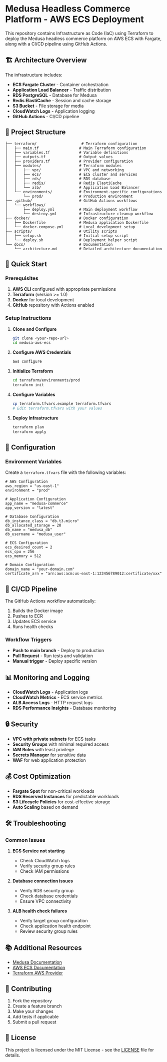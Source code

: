 # Medusa Headless Commerce Platform - AWS ECS Deployment

This repository contains Infrastructure as Code (IaC) using Terraform to deploy the Medusa headless commerce platform on AWS ECS with Fargate, along with a CI/CD pipeline using GitHub Actions.

## 🏗️ Architecture Overview

The infrastructure includes:
- **ECS Fargate Cluster** - Container orchestration
- **Application Load Balancer** - Traffic distribution
- **RDS PostgreSQL** - Database for Medusa
- **Redis ElastiCache** - Session and cache storage
- **S3 Bucket** - File storage for media
- **CloudWatch Logs** - Application logging
- **GitHub Actions** - CI/CD pipeline

## 📁 Project Structure

```
├── terraform/                    # Terraform configuration
│   ├── main.tf                  # Main Terraform configuration
│   ├── variables.tf             # Variable definitions
│   ├── outputs.tf               # Output values
│   ├── providers.tf             # Provider configuration
│   ├── modules/                 # Terraform modules
│   │   ├── vpc/                 # VPC and networking
│   │   ├── ecs/                 # ECS cluster and services
│   │   ├── rds/                 # RDS database
│   │   ├── redis/               # Redis ElastiCache
│   │   └── alb/                 # Application Load Balancer
│   └── environments/            # Environment-specific configurations
│       └── prod/                # Production environment
├── .github/                     # GitHub Actions workflows
│   └── workflows/
│       ├── deploy.yml           # Main deployment workflow
│       └── destroy.yml          # Infrastructure cleanup workflow
├── docker/                      # Docker configuration
│   ├── Dockerfile               # Medusa application Dockerfile
│   └── docker-compose.yml       # Local development setup
├── scripts/                     # Utility scripts
│   ├── setup.sh                 # Initial setup script
│   └── deploy.sh                # Deployment helper script
└── docs/                        # Documentation
    └── architecture.md          # Detailed architecture documentation
```

## 🚀 Quick Start

### Prerequisites

1. **AWS CLI** configured with appropriate permissions
2. **Terraform** (version >= 1.0)
3. **Docker** for local development
4. **GitHub** repository with Actions enabled

### Setup Instructions

1. **Clone and Configure**
   ```bash
   git clone <your-repo-url>
   cd medusa-aws-ecs
   ```

2. **Configure AWS Credentials**
   ```bash
   aws configure
   ```

3. **Initialize Terraform**
   ```bash
   cd terraform/environments/prod
   terraform init
   ```

4. **Configure Variables**
   ```bash
   cp terraform.tfvars.example terraform.tfvars
   # Edit terraform.tfvars with your values
   ```

5. **Deploy Infrastructure**
   ```bash
   terraform plan
   terraform apply
   ```

## 🔧 Configuration

### Environment Variables

Create a `terraform.tfvars` file with the following variables:

```hcl
# AWS Configuration
aws_region = "us-east-1"
environment = "prod"

# Application Configuration
app_name = "medusa-commerce"
app_version = "latest"

# Database Configuration
db_instance_class = "db.t3.micro"
db_allocated_storage = 20
db_name = "medusa_db"
db_username = "medusa_user"

# ECS Configuration
ecs_desired_count = 2
ecs_cpu = 256
ecs_memory = 512

# Domain Configuration
domain_name = "your-domain.com"
certificate_arn = "arn:aws:acm:us-east-1:123456789012:certificate/xxx"
```

## 🔄 CI/CD Pipeline

The GitHub Actions workflow automatically:
1. Builds the Docker image
2. Pushes to ECR
3. Updates ECS service
4. Runs health checks

### Workflow Triggers
- **Push to main branch** - Deploy to production
- **Pull Request** - Run tests and validation
- **Manual trigger** - Deploy specific version

## 📊 Monitoring and Logging

- **CloudWatch Logs** - Application logs
- **CloudWatch Metrics** - ECS service metrics
- **ALB Access Logs** - HTTP request logs
- **RDS Performance Insights** - Database monitoring

## 🔒 Security

- **VPC with private subnets** for ECS tasks
- **Security Groups** with minimal required access
- **IAM Roles** with least privilege
- **Secrets Manager** for sensitive data
- **WAF** for web application protection

## 💰 Cost Optimization

- **Fargate Spot** for non-critical workloads
- **RDS Reserved Instances** for predictable workloads
- **S3 Lifecycle Policies** for cost-effective storage
- **Auto Scaling** based on demand

## 🛠️ Troubleshooting

### Common Issues

1. **ECS Service not starting**
   - Check CloudWatch logs
   - Verify security group rules
   - Check IAM permissions

2. **Database connection issues**
   - Verify RDS security group
   - Check database credentials
   - Ensure VPC connectivity

3. **ALB health check failures**
   - Verify target group configuration
   - Check application health endpoint
   - Review security group rules

## 📚 Additional Resources

- [Medusa Documentation](https://docs.medusajs.com/)
- [AWS ECS Documentation](https://docs.aws.amazon.com/ecs/)
- [Terraform AWS Provider](https://registry.terraform.io/providers/hashicorp/aws/latest/docs)

## 🤝 Contributing

1. Fork the repository
2. Create a feature branch
3. Make your changes
4. Add tests if applicable
5. Submit a pull request

## 📄 License

This project is licensed under the MIT License - see the [LICENSE](LICENSE) file for details. 